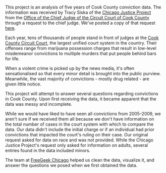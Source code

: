 This project is an analysis of five years of Cook County conviction data. The information was received by Tracy Siska of the [Chicago Justice Project](http://chicagojustice.org) from the [Office of the Chief Judge of the Circuit Court of Cook County](http://www.cookcountycourt.org/ABOUTTHECOURT/OfficeoftheChiefJudge.aspx) through a request to the chief judge. We've posted a copy of that request [here](http://chicagojustice.org/foi/active-foias/cook-county-court-criminal-conviction-data-5-year-extract). 

Each year, tens of thousands of people stand in front of judges at the [Cook County Circuit Court](http://www.cookcountyclerkofcourt.org), the largest unified court system in the country. Their offenses range from marijuana possession charges that result in low-level misdemeanor convictions to multiple murders that put people behind bars for life.

When a violent crime is picked up by the news media, it's often sensationalised so that every minor detail is brought into the public purview. Meanwhile, the vast majority of convictions - mostly drug related - are given little notice. 

This project will attempt to answer several questions regarding convictions in Cook County. Upon first receiving the data, it became apparent that the data was messy and incomplete. 

While we would have liked to have seen all convictions from 2005-2009, we aren't sure if we received them all because we don't have information on the total number of cases in the court system with which to compare the data. Our data didn't include the initial charge or if an individual had prior convictions that impacted the court's ruling on their case. Our original request asked for data on race and was not provided. While the Chicago Justice Project's request only asked for information on adults, several entries found in the data included minors. 

The team at [FreeGeek Chicago](http://freegeekchicago.org) helped us clean the data, visualize it, and answer the questions we posed when we first obtained the data. 

